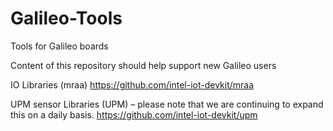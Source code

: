 # Galileo-Tools
Tools for Galileo boards

Content of this repository should help support new Galileo users

IO Libraries (mraa)
https://github.com/intel-iot-devkit/mraa 

UPM sensor Libraries (UPM) – please note that we are continuing to expand this on a daily basis.
https://github.com/intel-iot-devkit/upm 

